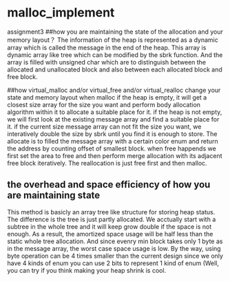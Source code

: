 # malloc_implement
assignment3
##how you are maintaining the state of the allocation and your memory layout？
The information of the heap is represented as a dynamic array which is called the message in the end of the heap. This array is dynamic array like tree which can be modified by the sbrk function.
And the array is filled with unsigned char which are to distinguish between the allocated and unallocated block and also between each allocated block and free block.

##how virtual_malloc and/or virtual_free and/or virtual_realloc change your state and
memory layout
when malloc if the heap is empty, it will get a closest size array for the size you want and perform body allocation algorithm within it to allocate a suitable place for it. if the
heap is not empty, we will first look at the existing message array and find a suitable place for it. if the current size message array can not fit the size you want, we interatively double the
size by sbrk until you find it is enough to store. The allocate is to filled the message array with a certain color enum and return the address by counting offset of smallest block.
when free happends we first set the area to free and then perform merge allocation with its adjacent free block iteratively. 
The reallocation is just free first and then malloc.

## the overhead and space efficiency of how you are maintaining state
This method is basicly an array tree like structure for storing heap status. The difference is the tree is just partly allocated. We acctually start with a subtree in the whole tree and it will
keep grow double if the space is not enough. As a result, the amortized space usage will be half less than the static whole tree allocation. And since evenry min block takes only 1 byte as
in the message array, the worst case space usage is low. By the way, using byte operation can be 4 times smaller than the current design since we only have 4 kinds of enum you can use 2 bits to 
represent 1 kind of enum (Well, you can try if you think making your heap shrink is cool.
